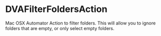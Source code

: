 DVAFilterFoldersAction
======================

Mac OSX Automator Action to filter folders. This will allow you to ignore folders that are empty, or only select empty folders.
